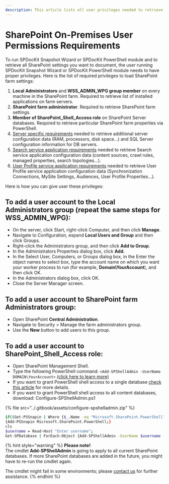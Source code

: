 ```yaml
---
description: This article lists all user privileges needed to retrieve SharePoint farm settings with SPDocKit Snapshot Wizard or SPDocKit PowerShell module.
---
```


# SharePoint On-Premises User Permissions Requirements

To run SPDocKit Snapshot Wizard or SPDocKit PowerShell module and to retrieve all SharePoint settings you want to document, the user running SPDocKit Snapshot Wizard or SPDocKit PowerShell module needs to have proper privileges. Here is the list of required privileges to load SharePoint farm settings:

1. **Local Administrators** and **WSS\_ADMIN\_WPG group member** on every machine in the SharePoint farm. Required to retrieve list of installed applications on farm servers.
2. **SharePoint farm administrator**. Required to retrieve SharePoint farm settings.
3. **Member of SharePoint\_Shell\_Access role** on SharePoint Server databases. Required to retrieve particular SharePoint farm properties via PowerShell.
4. [Server specific requirements](server-load-permission-requirements.md) needed to retrieve additional server configuration data \(RAM, processors, disk space…\) and SQL Server configuration information for DB servers.
5. [Search service application requirements](service-application-permission-requirements.md#search-service-application-requirements) needed to retrieve Search service application configuration data \(content sources, crawl rules, managed properties, search topologies...\).
6. [User Profile service application requirements](service-application-permission-requirements.md#user-profile-service-application-requirements) needed to retrieve User Profile service application configuration data \(Synchronization Connections, MySite Settings, Audiences, User Profile Properties...\).

Here is how you can give user these privileges:

## To add a user account to the **Local Administrators** group \(repeat the same steps for **WSS\_ADMIN\_WPG**\):

* On the server, click Start, right-click Computer, and then click **Manage**.
* Navigate to Configuration, expand **Local Users and Group** and then click Groups.
* Right-click the Administrators group, and then click **Add to Group**.
* In the Administrators Properties dialog box, click **Add**.
* In the Select User, Computers, or Groups dialog box, in the Enter the object names to select box, type the account name on which you want your worker process to run \(for example, **Domain\YourAccount**\), and then click OK.
* In the Administrators dialog box, click OK.
* Close the Server Manager screen.

## To add a user account to **SharePoint farm Administrators** group:

* Open SharePoint **Central Administration**.
* Navigate to Security &gt; Manage the farm administrators group.
* Use the **New** button to add users to this group.

## To add a user account to **SharePoint\_Shell\_Access role**:

* Open SharePoint Management Shell.
* Type the following PowerShell command:  `<Add-SPShellAdmin -UserName DOMAIN\YourAccount>` [\(click here to learn more\)](http://technet.microsoft.com/en-us/library/ff607596.aspx)
* If you want to grant PowerShell shell access to a single database [check this article](http://technet.microsoft.com/en-us/library/ff607596.aspx) for more details.
* If you want to grant PowerShell shell access to all content databases,  download: Configure-SPShellAdmin.ps1

{% file src="../.gitbook/assets/configure-spshelladmin.zip" %}

```bash
if((Get-PSSnapin | Where {$_.Name -eq "Microsoft.SharePoint.PowerShell"})-eq $null) 
{Add-PSSnapin Microsoft.SharePoint.PowerShell;}  
cls  
$username = Read-Host "Enter username";  
Get-SPDatabase | ForEach-Object {Add-SPShellAdmin -UserName $username -database $_.Id}
```

{% hint style="warning" %}
**Please note!**  
The cmdlet **Add-SPShellAdmin** is going to apply to all current SharePoint databases. If more SharePoint databases are added in the future, you might have to re-run the cmdlet again.

The cmdlet might fail in some environments; please [contact us](https://www.syskit.com/company/contact-us/) for further assistance.
{% endhint %}

